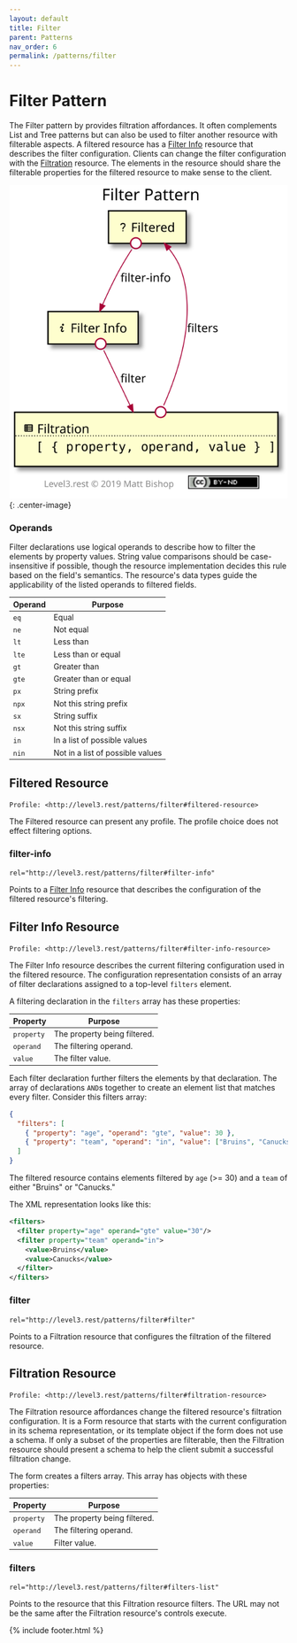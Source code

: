 ```yaml
---
layout: default
title: Filter
parent: Patterns
nav_order: 6
permalink: /patterns/filter
---
```

# Filter Pattern

The Filter pattern by provides filtration affordances. It often complements List and Tree patterns but can also be used to filter another resource with filterable aspects. A filtered resource has a [Filter Info](#filter-info-resource) resource that describes the filter configuration. Clients can change the filter configuration with the [Filtration](#filtration-resource) resource. The elements in the resource should share the filterable properties for the filtered resource to make sense to the client.

![](filter/relations.svg){: .center-image}

### Operands

Filter declarations use logical operands to describe how to filter the elements by property values. String value comparisons should be case-insensitive if possible, though the resource implementation decides this rule based on the field's semantics. The resource's data types guide the applicability of the listed operands to filtered fields.

| Operand | Purpose                          |
| ------- | -------------------------------- |
| `eq`    | Equal                            |
| `ne`    | Not equal                        |
| `lt`    | Less than                        |
| `lte`   | Less than or equal               |
| `gt`    | Greater than                     |
| `gte`   | Greater than or equal            |
| `px`    | String prefix                    |
| `npx`   | Not this string prefix           |
| `sx`    | String suffix                    |
| `nsx`   | Not this string suffix           |
| `in`    | In a list of possible values     |
| `nin`   | Not in a list of possible values |

## Filtered Resource

`Profile: <http://level3.rest/patterns/filter#filtered-resource>`

The Filtered resource can present any profile. The profile choice does not effect filtering options.

### filter-info

```
rel="http://level3.rest/patterns/filter#filter-info"
```

Points to a [Filter Info](#filter-info-resource) resource that describes the configuration of the filtered resource's filtering.

## Filter Info Resource

`Profile: <http://level3.rest/patterns/filter#filter-info-resource>`

The Filter Info resource describes the current filtering configuration used in the filtered resource. The configuration representation consists of an array of filter declarations assigned to a top-level `filters` element.

A filtering declaration in the `filters` array has these properties:

| Property   | Purpose                      |
| ---------- | ---------------------------- |
| `property` | The property being filtered. |
| `operand`  | The filtering operand.       |
| `value`    | The filter value.            |

Each filter declaration further filters the elements by that declaration. The array of declarations `AND`s together to create an element list that matches every filter. Consider this filters array:

```json
{ 
  "filters": [
    { "property": "age", "operand": "gte", "value": 30 }, 
    { "property": "team", "operand": "in", "value": ["Bruins", "Canucks"] }
  ]
}
```

The filtered resource contains elements filtered by `age` (>= 30) and a `team` of either "Bruins" or "Canucks."

The XML representation looks like this:

```xml
<filters>
  <filter property="age" operand="gte" value="30"/>
  <filter property="team" operand="in">
    <value>Bruins</value>
    <value>Canucks</value>
  </filter>
</filters>
```

### filter

```
rel="http://level3.rest/patterns/filter#filter"
```

Points to a Filtration resource that configures the filtration of the filtered resource.

## Filtration Resource

`Profile: <http://level3.rest/patterns/filter#filtration-resource>`

The Filtration resource affordances change the filtered resource's filtration configuration. It is a Form resource that starts with the current configuration in its schema representation, or its template object if the form does not use a schema. If only a subset of the properties are filterable, then the Filtration resource should present a schema to help the client submit a successful filtration change.

The form creates a filters array. This array has objects with these properties:

| Property   | Purpose                      |
| ---------- | ---------------------------- |
| `property` | The property being filtered. |
| `operand`  | The filtering operand.       |
| `value`    | Filter value.                |

### filters

```
rel="http://level3.rest/patterns/filter#filters-list"
```

Points to the resource that this Filtration resource filters. The URL may not be the same after the Filtration resource's controls execute.

{% include footer.html %}
